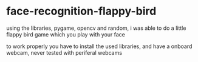 # face-recognition-flappy-bird
using the libraries, pygame, opencv and random, i was able to do a little flappy bird game which you play with your face

to work properly you have to install the used libraries, and have a onboard webcam, never tested with periferal webcams
